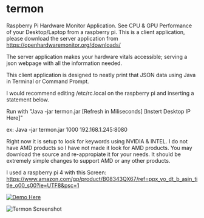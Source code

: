 # termon
Raspberry Pi Hardware Monitor Application. See CPU &amp; GPU Performance of your Desktop/Laptop from a raspberry pi.
This is a client application, please download the server application from https://openhardwaremonitor.org/downloads/

The server application makes your hardware vitals accessible; serving a json webpage with all the information needed.

This client application is designed to neatly print that JSON data using Java in Terminal or Command Prompt.

I would recommend editing /etc/rc.local on the raspberry pi and inserting a statement below.

Run with "Java -jar termon.jar [Refresh in Miliseconds] [Instert Desktop IP Here]"

ex: Java -jar termon.jar 1000 192.168.1.245:8080

Right now it is setup to look for keywords using NVIDIA & INTEL.
I do not have AMD products so I have not made it look for AMD products.
You may download the source and re-appropiate it for your needs. It should be extremely simple changes to support AMD
or any other products.

I used a raspberry pi 4 with this Screen: https://www.amazon.com/gp/product/B08343QX67/ref=ppx_yo_dt_b_asin_title_o00_s00?ie=UTF8&psc=1

[![Demo Here](https://i9.ytimg.com/vi/gQHTQh_N-Go/mqdefault.jpg?time=1581367878870&sqp=CPiDh_IF&rs=AOn4CLDM7_JWa5zXZ3BLfPSOmkXYkRqPJA)](https://youtu.be/gQHTQh_N-Go)

![Termon Screenshot](https://i.imgur.com/2jbiCNp.png) 

